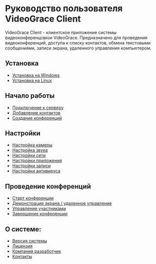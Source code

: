 # Руководство пользователя VideoGrace Client

VideoGrace Client - клиентское приложение системы видеоконференцсвязи VideoGrace.
Предназначено для проведения видеоконференций, доступа к списку контактов, обмена текстовыми сообщениями,
записи экрана, удаленного управления компьютером.

## Установка
* [Установка на Windows](install/win.md)
* [Установка на Linux](install/lin.md)

## Начало работы
* [Подключение к серверу](setup/connect.md)
* [Добавление контактов](setup/contacts.md)
* [Создание конференций](setup/conference.md)

## Настройки
* [Настройка камеры](settings/camera.md)
* [Настройка звука](settings/sound.md)
* [Настройки сети](settings/network.md)
* [Настройки приложения](settings/app.md)
* [Настройки записи](settings/record.md)
* [Настройки антивируса](settings/antivir.md)

## Проведение конференций
* [Старт конференции](conferencing/start.md)
* [Демонстрация экрана / удаленное управление](conferencing/demonstration.md)
* [Управление участниками](conferencing/moderation.md)
* [Завершение конференции](conferencing/end.md)

## О системе:
* [Версия системы](about/version.md)
* [Лицензия](about/license.md)
* [Компания разработчик](about/company.md)
* [Контакты](about/contacts.md)
